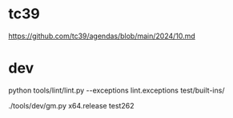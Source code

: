 
# tc39

https://github.com/tc39/agendas/blob/main/2024/10.md

# dev

python tools/lint/lint.py --exceptions lint.exceptions test/built-ins/


./tools/dev/gm.py x64.release test262